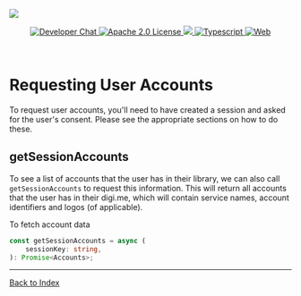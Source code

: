 ![](https://securedownloads.digi.me/partners/digime/SDKReadmeBanner.png)
<p align="center">
    <a href="https://developers.digi.me/slack/join">
        <img src="https://img.shields.io/badge/chat-slack-blueviolet.svg" alt="Developer Chat">
    </a>
    <a href="LICENSE">
        <img src="https://img.shields.io/badge/license-apache 2.0-blue.svg" alt="Apache 2.0 License">
    </a>
    <a href="#">
    	<img src="https://img.shields.io/badge/build-passing-brightgreen.svg">
    </a>
    <a href="https://www.typescriptlang.org/">
        <img src="https://img.shields.io/badge/language-typescript-ff69b4.svg" alt="Typescript">
    </a>
    <a href="https://developers.digi.me/">
        <img src="https://img.shields.io/badge/web-digi.me-red.svg" alt="Web">
    </a>
</p>

<br>

# Requesting User Accounts

To request user accounts, you'll need to have created a session and asked for the user's consent. Please see the appropriate sections on how to do these.

## getSessionAccounts
To see a list of accounts that the user has in their library, we can also call `getSessionAccounts` to request this information. This will return all accounts that the user has in their digi.me, which will contain service names, account identifiers and logos (of applicable).

To fetch account data
```typescript
const getSessionAccounts = async (
    sessionKey: string,
): Promise<Accounts>;
```

-----

[Back to Index](./README.md)
